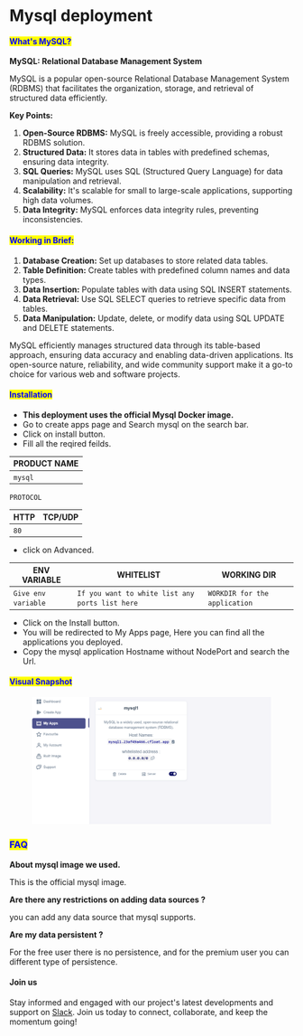 # Mysql deployment

#### <mark style="color:blue;">**What's MySQL?**</mark>

**MySQL: Relational Database Management System**

MySQL is a popular open-source Relational Database Management System (RDBMS) that facilitates the organization, storage, and retrieval of structured data efficiently.

**Key Points:**

1. **Open-Source RDBMS:** MySQL is freely accessible, providing a robust RDBMS solution.
2. **Structured Data:** It stores data in tables with predefined schemas, ensuring data integrity.
3. **SQL Queries:** MySQL uses SQL (Structured Query Language) for data manipulation and retrieval.
4. **Scalability:** It's scalable for small to large-scale applications, supporting high data volumes.
5. **Data Integrity:** MySQL enforces data integrity rules, preventing inconsistencies.

#### <mark style="color:blue;">**Working in Brief:**</mark>

1. **Database Creation:** Set up databases to store related data tables.
2. **Table Definition:** Create tables with predefined column names and data types.
3. **Data Insertion:** Populate tables with data using SQL INSERT statements.
4. **Data Retrieval:** Use SQL SELECT queries to retrieve specific data from tables.
5. **Data Manipulation:** Update, delete, or modify data using SQL UPDATE and DELETE statements.

MySQL efficiently manages structured data through its table-based approach, ensuring data accuracy and enabling data-driven applications. Its open-source nature, reliability, and wide community support make it a go-to choice for various web and software projects.

#### <mark style="color:blue;">Installation</mark>

* **This deployment uses the official Mysql Docker image.**
* Go to create apps page and Search mysql on the search bar.
* &#x20;Click on install button.
* &#x20;Fill all the reqired feilds.

| PRODUCT NAME |
| ------------ |
| `mysql`      |

`PROTOCOL`

| HTTP | TCP/UDP |
| ---- | ------- |
| `80` |         |

* &#x20;click on Advanced.

| ENV VARIABLE        | WHITELIST                                       | WORKING DIR                   |
| ------------------- | ----------------------------------------------- | ----------------------------- |
| `Give env variable` | `If you want to white list any ports list here` | `WORKDIR for the application` |

* &#x20;Click on the Install button.
* &#x20;You will be redirected to My Apps page, Here you can find all the applications you deployed.
* &#x20;Copy the mysql application Hostname without NodePort and search the Url.

#### <mark style="color:blue;">Visual Snapshot</mark>

<figure><img src="../../.gitbook/assets/my.png" alt=""><figcaption></figcaption></figure>



### <mark style="color:blue;">FAQ</mark>

**About mysql image we used.**

This is the official mysql image.

**Are there any restrictions on adding data sources ?**

you can add any data source that mysql supports.

**Are my data persistent ?**

For the free user there is no persistence, and for the premium user you can different type of persistence.

#### Join us

Stay informed and engaged with our project's latest developments and support on [Slack](https://app.slack.com/client/T04QS32JX6E/C04QKEWE146). Join us today to connect, collaborate, and keep the momentum going!&#x20;
